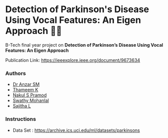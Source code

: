 # Detection of Parkinson's Disease Using Vocal Features: An Eigen Approach 🤖🧠


B-Tech final year project on **Detection of Parkinson’s Disease Using Vocal Features: An Eigen Approach**

Publication Link: https://ieeexplore.ieee.org/document/9673634

### **Authors**
- [Dr Anzar SM](https://www.linkedin.com/in/dr-anzar-s-m-728949b2/)
- [Thameem K](https://www.thameem.me)
- [Nakul S Pramod](https://www.linkedin.com/in/nakul-s-pramod-6ba2041a0/)
- [Swathy Mohanlal](https://www.linkedin.com/in/swathy-mohanlal-b94246198/)
- [Sajitha L](https://www.linkedin.com/in/sajitha-l-739036182/)

### Instructions
- Data Set : https://archive.ics.uci.edu/ml/datasets/parkinsons